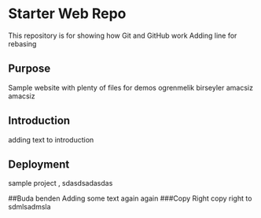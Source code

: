 # Starter Web Repo

This repository is for showing how Git and GitHub work
Adding line for rebasing 

## Purpose

Sample website with plenty of files for demos
ogrenmelik birseyler amacsiz amacsiz

## Introduction
adding text to introduction 

## Deployment
sample project , sdasdsadasdas

##Buda benden
Adding some text again again
###Copy Right
copy right to sdmlsadmsla